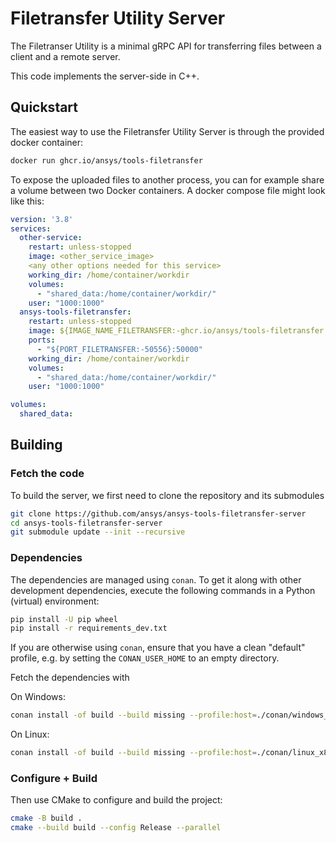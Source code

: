 # Filetransfer Utility Server

The Filetranser Utility is a minimal gRPC API for transferring files between a client and a remote server.

This code implements the server-side in C++.

## Quickstart

The easiest way to use the Filetransfer Utility Server is through the provided docker container:

```bash
docker run ghcr.io/ansys/tools-filetransfer
```

To expose the uploaded files to another process, you can for example share a volume between two Docker containers. A docker compose file might look like this:

```yaml
version: '3.8'
services:
  other-service:
    restart: unless-stopped
    image: <other_service_image>
    <any other options needed for this service>
    working_dir: /home/container/workdir
    volumes:
      - "shared_data:/home/container/workdir/"
    user: "1000:1000"
  ansys-tools-filetransfer:
    restart: unless-stopped
    image: ${IMAGE_NAME_FILETRANSFER:-ghcr.io/ansys/tools-filetransfer:latest}
    ports:
      - "${PORT_FILETRANSFER:-50556}:50000"
    working_dir: /home/container/workdir
    volumes:
      - "shared_data:/home/container/workdir/"
    user: "1000:1000"

volumes:
  shared_data:
```

## Building

### Fetch the code

To build the server, we first need to clone the repository and its submodules

```bash
git clone https://github.com/ansys/ansys-tools-filetransfer-server
cd ansys-tools-filetransfer-server
git submodule update --init --recursive
```

### Dependencies

The dependencies are managed using ``conan``. To get it along with other development dependencies, execute the following commands in a Python (virtual) environment:

```bash
pip install -U pip wheel
pip install -r requirements_dev.txt
```

If you are otherwise using ``conan``, ensure that you have a clean "default" profile, e.g. by setting the ``CONAN_USER_HOME`` to an empty directory.

Fetch the dependencies with

On Windows:

```bash
conan install -of build --build missing --profile:host=./conan/windows_x86_64_Release --profile:build=./conan/windows_x86_64_Release ./conan
```

On Linux:

```bash
conan install -of build --build missing --profile:host=./conan/linux_x86_64_Release --profile:build=./conan/linux_x86_64_Release ./conan
```

### Configure + Build

Then use CMake to configure and build the project:

```bash
cmake -B build .
cmake --build build --config Release --parallel
```
